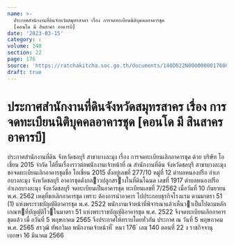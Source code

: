 ```yaml
---
name: >-
  ประกาศสำนักงานที่ดินจังหวัดสมุทรสาคร เรื่อง การจดทะเบียนนิติบุคคลอาคารชุด
  [คอนโด มี สินสาคร อาคารบี]
date: '2023-03-15'
category: ง
volume: 140
section: 22
page: 176
source: 'https://ratchakitcha.soc.go.th/documents/140D022N0000000017600.pdf'
draft: true
---
```


# ประกาศสำนักงานที่ดินจังหวัดสมุทรสาคร เรื่อง การจดทะเบียนนิติบุคคลอาคารชุด [คอนโด มี สินสาคร อาคารบี]

ประกาศสํานักงานที่ดิน จังหวัดชลบุรี สาขาบางละมุง เรื่อง การจดทะเบียนเลิกอาคารชุด ด้วย บริษัท โอเชี่ยน 2015 จํากัด ได้ยื่นเรื่องราวต่อพนักงานเจ้าหน้าที่ ณ สํานักงานที่ดิน จังหวัดชลบุรี สาขาบางละมุง ขอจดทะเบียนเลิกอาคารชุดชื่อ โอเชี่ยน 2015 ตั้งอยู่เลขที่ 277/10 หมู่ที่ 12 ตําบลหนองปรือ อําเภอบางละมุง จังหวัดชลบุรี อาคารชุดดังกลาวปลูกสรางในที่ดินโฉนด เลขที่ 1917 ตําบลหนองปรือ อําเภอบางละมุง จังหวัดชลบุรี จดทะเบียนเป็นอาคารชุด ทะเบียนเลขที่ 7/2562 เมื่อวันที่ 10 กันยายน พ.ศ. 2562 เหตุที่ขอเลิกอาคารชุด เพราะ ต้องการนําอาคาร ไปประกอบธุรกิจโรงแรม ตามมาตรา 51 (1) แห่งพระราชบัญญัติอาคารชุด พ.ศ. 2522 พนักงานเจ้าหน้าที่พิจารณาแล้วเห็นวาเป็นไปตามหลักเกณฑที่บัญญัติไวในมาตรา 51 แห่งพระราชบัญญัติอาคารชุด พ.ศ. 2522 จึงจดทะเบียนเลิกอาคารชุดแล้ว เมื่ อวันที่ 5 พฤษภาคม 2565 จึงประกาศให้ทราบโดยทั่วกัน ประกาศ ณ วันที่ 5 พฤษภาคม พ.ศ. 2565 สรวุฒิ ทัพภวิมล พนักงานเจ้าหน้าที่ ้ หนา 176 ่ เลม 140 ตอนที่ 22 ง ราชกิจจานุเบกษา 16 มีนาคม 2566
